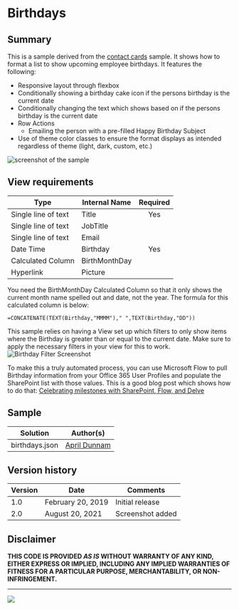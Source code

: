 # Birthdays

## Summary
This is a sample derived from the [contact cards](../contact-cards) sample. It shows how to format a list to show upcoming employee birthdays. It features the following:
- Responsive layout through flexbox
- Conditionally showing a birthday cake icon if the persons birthday is the current date
- Conditionally changing the text which shows based on if the persons birthday is the current date
- Row Actions
  - Emailing the person with a pre-filled Happy Birthday Subject
- Use of theme color classes to ensure the format displays as intended regardless of theme (light, dark, custom, etc.)

![screenshot of the sample](./assets/screenshot.png)


## View requirements

|Type|Internal Name|Required|
|---|---|:---:|
|Single line of text|Title|Yes|
|Single line of text|JobTitle||
|Single line of text|Email||
|Date Time|Birthday|Yes|
|Calculated Column|BirthMonthDay||
|Hyperlink|Picture||

You need the BirthMonthDay Calculated Column so that it only shows the current month name spelled out and date, not the year. The formula for this calculated column is below:

`=CONCATENATE(TEXT(Birthday,"MMMM")," ",TEXT(Birthday,"DD"))`


This sample relies on having a View set up which filters to only show items where the Birthday is greater than or equal to the current date. Make sure to apply the necessary filters in your view for this to work.  
![Birthday Filter Screenshot](./assets/birthday-filter.png)


To make this a truly automated process, you can use Microsoft Flow to pull Birthday information from your Office 365 User Profiles and populate the SharePoint list with those values.  This is a good blog post which shows how to do that: [Celebrating milestones with SharePoint, Flow, and Delve](https://techcommunity.microsoft.com/t5/SharePoint/Celebrating-milestones-with-SharePoint-Flow-and-Delve/td-p/175433)

## Sample

Solution|Author(s)
--------|---------
birthdays.json | [April Dunnam](https://github.com/aprildunnam)

## Version history

Version|Date|Comments
-------|----|--------
1.0|February 20, 2019 |Initial release
2.0|August 20, 2021 |Screenshot added

## Disclaimer
**THIS CODE IS PROVIDED *AS IS* WITHOUT WARRANTY OF ANY KIND, EITHER EXPRESS OR IMPLIED, INCLUDING ANY IMPLIED WARRANTIES OF FITNESS FOR A PARTICULAR PURPOSE, MERCHANTABILITY, OR NON-INFRINGEMENT.**

---

<img src="https://pnptelemetry.azurewebsites.net/list-formatting/view-samples/birthdays" />
